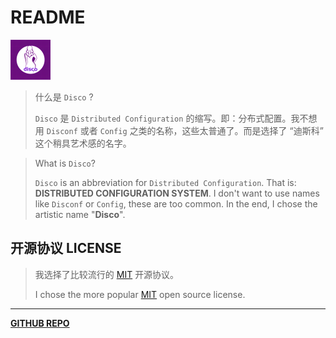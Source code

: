 # README

![Disco](assets/Avatar/Disco-64.png)

> 什么是 `Disco` ?
>
> `Disco` 是 `Distributed Configuration` 的缩写。即：分布式配置。我不想用 `Disconf` 或者 `Config` 之类的名称，这些太普通了。而是选择了 “迪斯科” 这个稍具艺术感的名字。

> What is `Disco`?
>
> `Disco` is an abbreviation for `Distributed Configuration`. That is: **DISTRIBUTED CONFIGURATION SYSTEM**. I don't want to use names like `Disconf` or `Config`, these are too common. In the end, I chose the artistic name "**Disco**".

## 开源协议 LICENSE

> 我选择了比较流行的 [MIT][license] 开源协议。
>
> I chose the more popular [MIT][license] open source license.

[license]: ./LICENSE.md

---

**[GITHUB REPO](https://github.com/disco-solution/sdk)**
